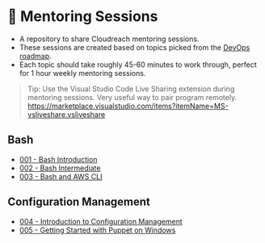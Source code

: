 # :notebook_with_decorative_cover: Mentoring Sessions
- A repository to share Cloudreach mentoring sessions.
- These sessions are created based on topics picked from the [DevOps roadmap](https://roadmap.sh/devops).
- Each topic should take roughly 45-60 minutes to work through, perfect for 1 hour weekly mentoring sessions.

> Tip: Use the Visual Studio Code Live Sharing extension during mentoring sessions. Very useful way to pair program remotely. 
https://marketplace.visualstudio.com/items?itemName=MS-vsliveshare.vsliveshare

## Bash

- [001 - Bash Introduction](001-Bash-Introduction/introduction.md)
- [002 - Bash Intermediate](002-Bash-Intermediate/introduction.md)
- [003 - Bash and AWS CLI](003-Bash-AWS-CLI/introduction.md)

## Configuration Management
- [004 - Introduction to Configuration Management](004-Config-Management-Intro/Configuration%20Management%20Introduction.pptx)
- [005 - Getting Started with Puppet on Windows](https://wragg.io/getting-started-with-puppet-on-windows/)